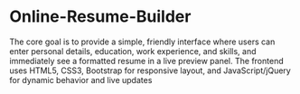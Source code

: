 # Online-Resume-Builder
The core goal is to provide a simple, friendly interface where users can enter personal details, education, work experience, and skills, and immediately see a formatted resume in a live preview panel. The frontend uses HTML5, CSS3, Bootstrap for responsive layout, and JavaScript/jQuery for dynamic behavior and live updates
